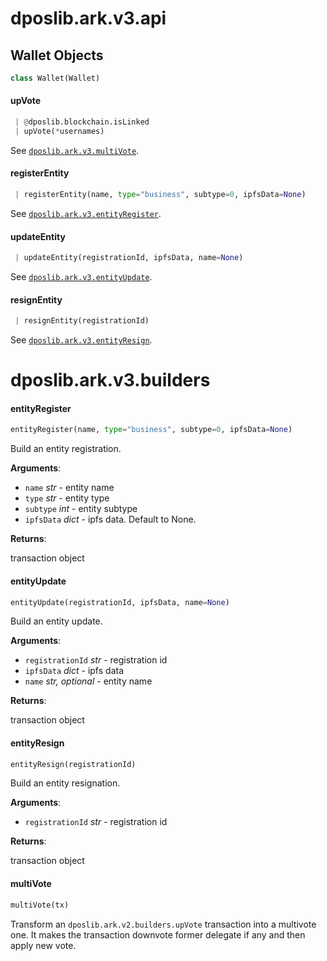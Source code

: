 <a name="dposlib.ark.v3.api"></a>
# dposlib.ark.v3.api

<a name="dposlib.ark.v3.api.Wallet"></a>
## Wallet Objects

```python
class Wallet(Wallet)
```

<a name="dposlib.ark.v3.api.Wallet.upVote"></a>
#### upVote

```python
 | @dposlib.blockchain.isLinked
 | upVote(*usernames)
```

See [`dposlib.ark.v3.multiVote`](v3.md#multivote).

<a name="dposlib.ark.v3.api.Wallet.registerEntity"></a>
#### registerEntity

```python
 | registerEntity(name, type="business", subtype=0, ipfsData=None)
```

See [`dposlib.ark.v3.entityRegister`](v3.md#entityregister).

<a name="dposlib.ark.v3.api.Wallet.updateEntity"></a>
#### updateEntity

```python
 | updateEntity(registrationId, ipfsData, name=None)
```

See [`dposlib.ark.v3.entityUpdate`](v3.md#entityupdate).

<a name="dposlib.ark.v3.api.Wallet.resignEntity"></a>
#### resignEntity

```python
 | resignEntity(registrationId)
```

See [`dposlib.ark.v3.entityResign`](v3.md#entityresign).

<a name="dposlib.ark.v3.builders"></a>
# dposlib.ark.v3.builders

<a name="dposlib.ark.v3.builders.entityRegister"></a>
#### entityRegister

```python
entityRegister(name, type="business", subtype=0, ipfsData=None)
```

Build an entity registration.

**Arguments**:

- `name` _str_ - entity name
- `type` _str_ - entity type
- `subtype` _int_ - entity subtype
- `ipfsData` _dict_ - ipfs data. Default to None.

**Returns**:

  transaction object

<a name="dposlib.ark.v3.builders.entityUpdate"></a>
#### entityUpdate

```python
entityUpdate(registrationId, ipfsData, name=None)
```

Build an entity update.

**Arguments**:

- `registrationId` _str_ - registration id
- `ipfsData` _dict_ - ipfs data
- `name` _str, optional_ - entity name
  

**Returns**:

  transaction object

<a name="dposlib.ark.v3.builders.entityResign"></a>
#### entityResign

```python
entityResign(registrationId)
```

Build an entity resignation.

**Arguments**:

- `registrationId` _str_ - registration id
  

**Returns**:

  transaction object

<a name="dposlib.ark.v3.builders.multiVote"></a>
#### multiVote

```python
multiVote(tx)
```

Transform an `dposlib.ark.v2.builders.upVote` transaction into a multivote
one. It makes the transaction downvote former delegate if any and then
apply new vote.

